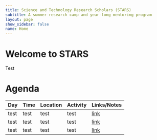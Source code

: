 ```yaml
---
title: Science and Technology Research Scholars (STARS)
subtitle: A summer-research camp and year-long mentoring program
layout: page
show_sidebar: false
name: Home
---
```


# Welcome to STARS

Test


# Agenda

|Day|Time|Location|Activity|Links/Notes|
|---|----|--------|--------|-----------|
|test|test|test|test|[link](link)|
|test|test|test|test|[link](link)|
|test|test|test|test|[link](link)|
